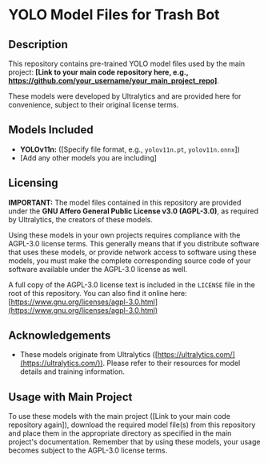 # YOLO Model Files for Trash Bot

## Description

This repository contains pre-trained YOLO model files used by the main project: **[Link to your main code repository here, e.g., https://github.com/your_username/your_main_project_repo]**.

These models were developed by Ultralytics and are provided here for convenience, subject to their original license terms.

## Models Included

* **YOLOv11n:** ([Specify file format, e.g., `yolov11n.pt`, `yolov11n.onnx`])
* [Add any other models you are including]

## Licensing

**IMPORTANT:** The model files contained in this repository are provided under the **GNU Affero General Public License v3.0 (AGPL-3.0)**, as required by Ultralytics, the creators of these models.

Using these models in your own projects requires compliance with the AGPL-3.0 license terms. This generally means that if you distribute software that uses these models, or provide network access to software using these models, you must make the complete corresponding source code of your software available under the AGPL-3.0 license as well.

A full copy of the AGPL-3.0 license text is included in the `LICENSE` file in the root of this repository. You can also find it online here: [https://www.gnu.org/licenses/agpl-3.0.html](https://www.gnu.org/licenses/agpl-3.0.html)

## Acknowledgements

* These models originate from Ultralytics ([https://ultralytics.com/](https://ultralytics.com/)). Please refer to their resources for model details and training information.

## Usage with Main Project

To use these models with the main project ([Link to your main code repository again]), download the required model file(s) from this repository and place them in the appropriate directory as specified in the main project's documentation. Remember that by using these models, your usage becomes subject to the AGPL-3.0 license terms.

